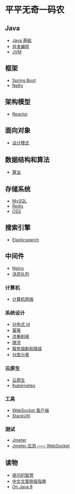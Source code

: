 # 平平无奇一码农


## Java

- [Java 基础](https://github.com/lazecoding/Note/blob/main/note/articles/java/README.md)
- [并发编程](https://github.com/lazecoding/Note/blob/main/note/articles/concurrent/README.md)
- [JVM](https://github.com/lazecoding/Note/blob/main/note/articles/jvm/README.md)


## 框架

- [Spring Boot](https://github.com/lazecoding/Note/blob/main/note/articles/springboot/README.md)
- [Netty](https://github.com/lazecoding/Note/blob/main/note/articles/netty/README.md)

## 架构模型

- [Reactor](https://github.com/lazecoding/Note/blob/main/note/articles/architecturemodel/Reactor.md)


## 面向对象

- [设计模式](https://github.com/lazecoding/Note/blob/main/note/articles/pattern/README.md)

<!--
- [数据结构](https://github.com/lazecoding/Note/blob/main/note/articles/structure/README.md)
-->
## 数据结构和算法

- [算法](https://github.com/lazecoding/Note/blob/main/note/articles/algorithms/README.md)


## 存储系统

- [MySQL](https://github.com/lazecoding/Note/blob/main/note/articles/mysql/README.md)
- [Redis](https://github.com/lazecoding/Note/blob/main/note/articles/redis/README.md)
- [OSS](https://github.com/lazecoding/Note/blob/main/note/articles/oss/README.md)

## 搜索引擎

- [Elasticsearch](https://github.com/lazecoding/Note/blob/main/note/articles/es/README.md)

## 中间件

- [Nginx](https://github.com/lazecoding/Note/blob/main/note/articles/nginx/README.md)
- [消息队列](https://github.com/lazecoding/Note/blob/main/note/articles/mq/README.md)

### 计算机

- [计算机网络](https://github.com/lazecoding/Note/blob/main/note/articles/network/README.md)

### 系统设计

- [分布式 Id](https://github.com/lazecoding/Note/blob/main/note/articles/systemdesign/DistributedId.md)
- [幂等](https://github.com/lazecoding/Note/blob/main/note/articles/systemdesign/Idempotent.md)
- [流量削峰](https://github.com/lazecoding/Note/blob/main/note/articles/systemdesign/流量削峰.md)
- [限流](https://github.com/lazecoding/Note/blob/main/note/articles/systemdesign/限流.md)
- [服务熔断和降级](https://github.com/lazecoding/Note/blob/main/note/articles/systemdesign/服务熔断和降级.md)
- [分库分表](https://github.com/lazecoding/Note/blob/main/note/articles/systemdesign/分库分表.md)
<!--
- [分布式存储系统](https://github.com/lazecoding/Note/blob/main/note/articles/systemdesign/分布式存储系统.md)
-->

### 云原生

- [云原生](https://github.com/lazecoding/Note/blob/main/note/articles/cloudnative/CloudNative.md)
- [Kubernetes](https://github.com/lazecoding/Note/blob/main/note/articles/k8s/README.md)

### 工具

- [WebSocket 客户端](https://github.com/lazecoding/Note/blob/main/note/articles/tool/WebSocket-Client.md)
- [StackUtil](https://github.com/lazecoding/Note/blob/main/note/articles/tool/StackUtil.md)

### 测试

- [Jmeter](https://github.com/lazecoding/Note/blob/main/note/articles/test/Jmeter.md)
- [Jmeter 压测 —— WebSocket](https://github.com/lazecoding/Note/blob/main/note/articles/test/Jmeter-WS.md)

## 读物

- [提问的智慧](https://github.com/lazecoding/Note/blob/main/doc/提问的智慧.md)
- [中文文案排版指南](https://github.com/lazecoding/Note/blob/main/doc/中文文案排版指南.md)
- [On Java 8](https://github.com/lazecoding/OnJava8)

